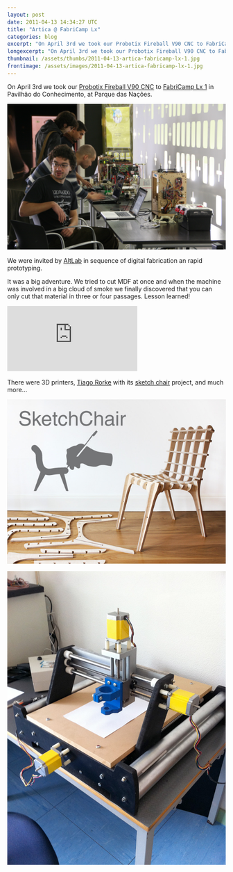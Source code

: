 ```yaml
---
layout: post
date: 2011-04-13 14:34:27 UTC
title: "Artica @ FabriCamp Lx"
categories: blog
excerpt: "On April 3rd we took our Probotix Fireball V90 CNC to FabriCamp Lx 1 in Pavilhão do Conhecimento, at Parque das Nações."
longexcerpt: "On April 3rd we took our Probotix Fireball V90 CNC to FabriCamp Lx 1 in Pavilhão do Conhecimento, at Parque das Nações. We were invited by AltLab in sequence of digital fabrication an rapid prototyping."
thumbnail: /assets/thumbs/2011-04-13-artica-fabricamp-lx-1.jpg
frontimage: /assets/images/2011-04-13-artica-fabricamp-lx-1.jpg
---
```


On April 3rd we took our <a href="http://www.probotix.com/FireBall_v90_cnc_router_kit/">Probotix Fireball V90 CNC</a> to <a href="http://openmaterials.org/2011/03/21/fabricamp-lx-1/">FabriCamp Lx 1</a> in Pavilhão do Conhecimento, at Parque das Nações.

<a href="http://altlab.org/2011/04/06/fabricamp-lx1-the-report/">![](/assets/images/2011-04-13-artica-fabricamp-lx-1.jpg)</a>

We were invited by <a href="http://altlab.org/">AltLab</a> in sequence of digital fabrication an rapid prototyping.

It was a big adventure. We tried to cut MDF at once and when the machine was involved in a big cloud of smoke we finally discovered that you can only cut that material in three or four passages. Lesson learned!

<div class="video-container"><iframe src="http://player.vimeo.com/video/22036807?title=0&amp;byline=0&amp;portrait=0&amp;autoplay=0" frameborder="0" allowfullscreen></iframe></div>

There were 3D printers, <a href="http://tiago.co.nz/">Tiago Rorke</a> with its <a href="http://diatom.cc/sketchchair">sketch chair</a> project, and much more...

<a href="http://altlab.org/2011/04/06/fabricamp-lx1-the-report/">![](/assets/images/2011-04-13-artica-fabricamp-lx-2.jpg)</a>

<a href="http://altlab.org/2011/04/06/fabricamp-lx1-the-report/">![](/assets/images/2011-04-13-artica-fabricamp-lx-3.jpg)</a>
